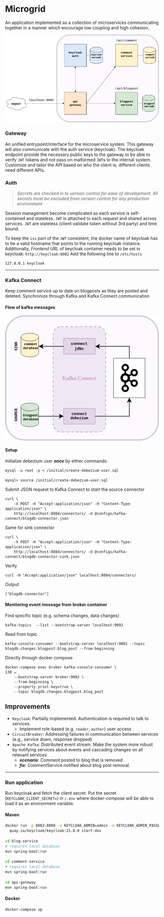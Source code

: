 # Microgrid

An application implemented as a collection of microservices communicating together
 in a manner which encourage low coupling and high cohesion.

![](images/arch.png)

### Gateway
An unified entrypoint/interface for the microservice system. 
This gateway will also communicate with the auth service (keycloak).
The keycloak endpoint provide the necessary public keys to the gateway to be able to
verify `JWT` tokens and not pass on malformed `JWT`s to the internal system.
Customize and tailor the API based on who the client is; 
different clients need different APIs.

### Auth

>*Secrets are checked in to version control for ease of development. 
All secrets must be excluded from version control for any production environment*

Session management become complicated as each service is self-contained and stateless.
`JWT` is attached to each request and shared across services. 
`JWT` are stateless (client validate token without 3rd party) and time bound. 

To keep the `iss` part of the `JWT` consistent, the docker name of keycloak has to be a
valid hostname that points to the running keycloak instance.
Additionally, *Frontend URL* of keycloak container needs to be set in keycloak: `http://keycloak:8082`
Add the following line to `/etc/hosts`
```
127.0.0.1 keycloak
```

---

### Kafka Connect
Keep comment service up to date on blogposts as they are posted and deleted. 
Synchronize through Kafka and Kafka Connect communication

#### Flow of kafka messages
![](images/kafka.png)


#### Setup
Initialize debezium user ***once*** by either commands:
```
mysql -u root -p < /initial/create-debezium-user.sql

mysql> source /initial/create-debezium-user.sql
```
Submit JSON request to Kafka Connect to start the source connector
```
curl \
    -X POST -H "Accept:application/json" -H "Content-Type: application/json" \
    http://localhost:8084/connectors/ -d @configs/kafka-connect/blogdb-connector.json
```
Same for sink connector
```
curl \
    -X POST -H "Accept:application/json" -H "Content-Type: application/json" \
    http://localhost:8084/connectors/ -d @configs/kafka-connect/blogdb-connector-sink.json

```
Verify
```
curl -H "Accept:application/json" localhost:8084/connectors/
```
Output
```
["blogdb-connector"]
```

#### Monitoring event message from broker container
Find specific topic (e.g. schema changes, data changes)
```
kafka-topics  --list --bootstrap-server localhost:9092
```
Read from topic
```
kafka-console-consumer --bootstrap-server localhost:9092 --topic blogdb.changes.blogpost.blog_post --from-beginning
```
Directly through docker compose
```
docker-compose exec broker kafka-console-consumer \                                                                                                                                                                                                 130 ↵
    --bootstrap-server broker:9092 \
    --from-beginning \
    --property print.key=true \
    --topic blogdb.changes.blogpost.blog_post
```
## Improvements

- `Keycloak`: Partially implemented. Authentication is required to talk to services.
  - Implement role-based (e.g. `reader`, `author`) user access
- `CircuitBreaker`: Addressing failures in communication between services (e.g., service down, response dropped)
- `Apache Kafka`: Distributed event stream. Make the system more robust by notifying services about events 
and cascading changes on all relevant services
  - ***scenario***: Comment posted to blog that is removed
  - ***fix***: CommentService notified about blog post removal.

---

### Run application
Run keycloak and fetch the client secret. 
Put the secret (`KEYCLOAK_CLIENT_SECRET=`) in `/.env` 
where docker-compose will be able to load it as an environment variable.

#### Maven
```bash
docker run -p 8082:8080 -e KEYCLOAK_ADMIN=admin -e KEYCLOAK_ADMIN_PASSWORD=admin \
  quay.io/keycloak/keycloak:21.0.0 start-dev
  
cd blog-service
# requires local database
mvn spring-boot:run

cd comment-service
# requires local database
mvn spring-boot:run

cd api-gateway
mvn spring-boot:run
```

#### Docker
```bash
docker-compose up
```
